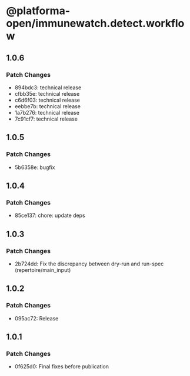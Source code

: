 # @platforma-open/immunewatch.detect.workflow

## 1.0.6

### Patch Changes

- 894bdc3: technical release
- cfbb35e: technical release
- c6d6f03: technical release
- eebbe7b: technical release
- 1a7b276: technical release
- 7c91cf7: technical release

## 1.0.5

### Patch Changes

- 5b6358e: bugfix

## 1.0.4

### Patch Changes

- 85ce137: chore: update deps

## 1.0.3

### Patch Changes

- 2b724dd: Fix the discrepancy between dry-run and run-spec (repertoire/main_input)

## 1.0.2

### Patch Changes

- 095ac72: Release

## 1.0.1

### Patch Changes

- 0f625d0: Final fixes before publication
